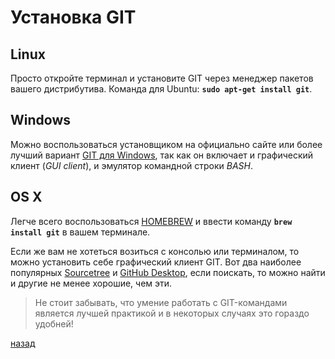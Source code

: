# Установка GIT

## Linux
Просто откройте терминал и установите GIT через менеджер пакетов вашего дистрибутива. Команда для Ubuntu: **`sudo apt-get install git`**.

## Windows
Можно воспользоваться установщиком на официально сайте или более лучший вариант [GIT для Windows](https://gitforwindows.org/), так как он включает и графический клиент (*GUI client*), и эмулятор командной строки *BASH*.

## OS X
Легче всего воспользоваться [HOMEBREW](https://brew.sh/) и ввести команду **`brew install git`** в вашем терминале.

Если же вам не хотеться возиться с консолью или терминалом, то можно установить себе графический клиент GIT. Вот два наиболее популярных [Sourcetree](https://www.atlassian.com/software/sourcetree) и [GitHub Desktop](https://desktop.github.com/), если поискать, то можно найти и другие не менее хорошие, чем эти. 
>Не стоит забывать, что умение работать с GIT-командами является лучшей практикой и в некоторых случаях это гораздо удобней!

[назад](./readme.md)